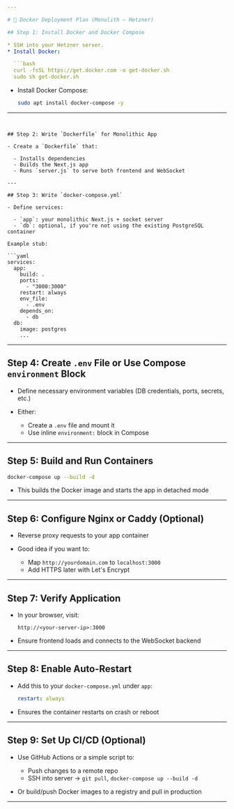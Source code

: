 ```yaml
---

# 🐳 Docker Deployment Plan (Monolith – Hetzner)

## Step 1: Install Docker and Docker Compose

* SSH into your Hetzner server.
* Install Docker:

  ```bash
  curl -fsSL https://get.docker.com -o get-docker.sh
  sudo sh get-docker.sh
  ```
* Install Docker Compose:

  ```bash
  sudo apt install docker-compose -y
  ```

---
```


## Step 2: Write `Dockerfile` for Monolithic App

- Create a `Dockerfile` that:

  - Installs dependencies
  - Builds the Next.js app
  - Runs `server.js` to serve both frontend and WebSocket

---

## Step 3: Write `docker-compose.yml`

- Define services:

  - `app`: your monolithic Next.js + socket server
  - `db`: optional, if you're not using the existing PostgreSQL container

Example stub:

```yaml
services:
  app:
    build: .
    ports:
      - "3000:3000"
    restart: always
    env_file:
      - .env
    depends_on:
      - db
  db:
    image: postgres
    ...
```

---

## Step 4: Create `.env` File or Use Compose `environment` Block

- Define necessary environment variables (DB credentials, ports, secrets, etc.)
- Either:

  - Create a `.env` file and mount it
  - Use inline `environment:` block in Compose

---

## Step 5: Build and Run Containers

```bash
docker-compose up --build -d
```

- This builds the Docker image and starts the app in detached mode

---

## Step 6: Configure Nginx or Caddy (Optional)

- Reverse proxy requests to your app container
- Good idea if you want to:

  - Map `http://yourdomain.com` to `localhost:3000`
  - Add HTTPS later with Let's Encrypt

---

## Step 7: Verify Application

- In your browser, visit:

  ```
  http://<your-server-ip>:3000
  ```

- Ensure frontend loads and connects to the WebSocket backend

---

## Step 8: Enable Auto-Restart

- Add this to your `docker-compose.yml` under `app`:

  ```yaml
  restart: always
  ```

- Ensures the container restarts on crash or reboot

---

## Step 9: Set Up CI/CD (Optional)

- Use GitHub Actions or a simple script to:

  - Push changes to a remote repo
  - SSH into server → `git pull`, `docker-compose up --build -d`

- Or build/push Docker images to a registry and pull in production

---
